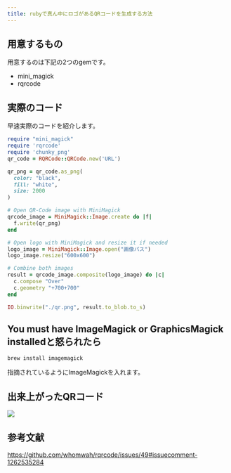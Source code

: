 ```yaml
---
title: rubyで真ん中にロゴがあるQRコードを生成する方法
---
```


## 用意するもの
用意するのは下記の2つのgemです。

- mini_magick
- rqrcode


## 実際のコード
早速実際のコードを紹介します。
```ruby
require "mini_magick"
require 'rqrcode'
require 'chunky_png'
qr_code = RQRCode::QRCode.new('URL')

qr_png = qr_code.as_png(
  color: "black",
  fill: "white",
  size: 2000
)

# Open QR-Code image with MiniMagick
qrcode_image = MiniMagick::Image.create do |f|
  f.write(qr_png)
end

# Open logo with MiniMagick and resize it if needed
logo_image = MiniMagick::Image.open("画像パス")
logo_image.resize("600x600")

# Combine both images
result = qrcode_image.composite(logo_image) do |c|
  c.compose "Over"
  c.geometry "+700+700"
end

IO.binwrite("./qr.png", result.to_blob.to_s)
```

## You must have ImageMagick or GraphicsMagick installedと怒られたら

```
brew install imagemagick
```
指摘されているようにImageMagickを入れます。

## 出来上がったQRコード
<img src="./pr.png">

## 参考文献
https://github.com/whomwah/rqrcode/issues/49#issuecomment-1262535284